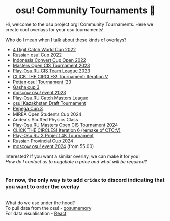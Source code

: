 <h1 align="center">osu! Community Tournaments 👋</h1>

Hi, welcome to the osu project org! Community Tournaments. Here we create cool overlays for your osu tournaments!

Who do I mean when I talk about these kinds of overlays?
- [4 Digit Catch World Cup 2022](https://www.twitch.tv/videos/1587766984)
- [Russian osu! Cup 2022](https://www.twitch.tv/videos/1625212582)
- [Indonesia Convert Cup Open 2022](https://www.twitch.tv/videos/1649711958)
- [Masters Open CIS Tournament 2023](https://www.twitch.tv/videos/1800907815)
- [Play-Osu.RU CIS Team League 2023](https://www.youtube.com/watch?v=ziejcCAM-C8)
- [CLICK THE CIRCLES! Tournament: Iteration V](https://www.twitch.tv/videos/1860566835)
- [Pettan osu! Tournament '23](https://www.twitch.tv/videos/1865652464)
- [Gasha cup 3](https://www.twitch.tv/videos/1866656604)
- [moscow osu! event 2023](https://www.youtube.com/watch?v=Rte6c9VEFt0&t=9326s)
- [Play-Osu.RU Catch Masters League](https://www.youtube.com/watch?v=Hg8FJQTDM3s)
- [osu! Kazakhstan Draft Tournament](https://www.twitch.tv/videos/2027270841)
- [Pepega Cup 3](https://www.twitch.tv/pepegacup/clip/GrotesquePolitePotatoCclamChamp-0l0otrnE2HSSMMdo)
- MIREA Open Students Cup 2024
- Andea's Sсuffed Physics Class
- [Play-Osu.RU Masters Open CIS Tournament 2024](https://www.youtube.com/watch?v=r8l_l9UNANE)
- [CLICK THE CIRCLES! Iteration 6 (remake of CTC:V)](https://www.twitch.tv/videos/2152189557)
- [Play-Osu.RU X Project 4K Tournament](https://www.youtube.com/watch?v=sHrrqdeSN_c)
- [Russian Provincial Cup 2024](https://www.twitch.tv/videos/2173009100)
- [moscow osu! event 2024](https://www.twitch.tv/videos/2209403525) (from 55:00)


Interested? If you want a similar overlay, we can make it for you!<br/>
*How do I contact us to negotiate a price and what will be required?*<br/><br/>
### For now, the only way is to add `cridax` to discord indicating that you want to order the overlay
\
What do we use under the hood?\
To pull data from the osu! - [gosumemory](https://github.com/l3lackShark/gosumemory)\
For data visualisation - [React](https://github.com/Facebook/react)
